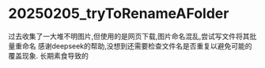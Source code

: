 # 20250205_tryToRenameAFolder
 过去收集了一大堆不明图片,但使用的是网页下载,图片命名混乱,尝试写文件将其批量重命名
 感谢deepseek的帮助,没想到还需要检查文件名是否重复以避免可能的覆盖现象.
 长期素食导致的
